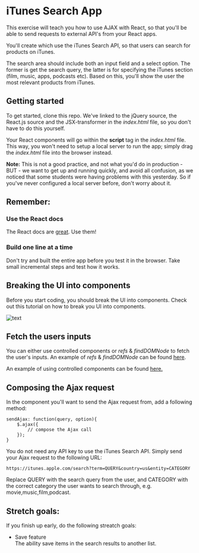 # iTunes Search App

This exercise will teach you how to use AJAX with React, so that you'll be able to send requests to external API's from your React apps.

You'll create which use the iTunes Search API, so that users can search for products on iTunes.

The search area should include both an input field and a select option. The former is get the search query, the latter is for specifying the iTunes section (film, music, apps, podcasts etc). Based on this, you'll show the user the most relevant products from iTunes.

## Getting started

To get started, clone this repo. We've linked to the jQuery source, the React.js source and the JSX-transformer in the *index.html* file, so you don't have to do this yourself.  

Your React components will go within the **script** tag in the *index.html* file. This way, you won't need to setup a local server to run the app; simply drag the *index.html* file into the browser instead. 

**Note:** This is not a good practice, and not what you'd do in production - BUT - we want to get up and running quickly, and avoid all confusion, as we noticed that some students were having problems with this yesterday. So if you've never configured a local server before, don't worry about it.

## Remember:

### Use the React docs 
The React docs are [great](https://facebook.github.io/react/docs/getting-started.html). Use them!

### Build one line at a time

Don't try and built the entire app before you test it in the browser. Take small incremental steps and test how it works.

## Breaking the UI into components

Before you start coding, you should break the UI into components. Check out this tutorial on how to break you UI into components.

![text](https://github.com/ReactForBeginners/exercise2-itunesapi/blob/gh-pages/ui.png?raw=true)

## Fetch the users inputs

You can either use controlled components or *refs* & *findDOMNode* to fetch the user's inputs. An example of *refs* & *findDOMNode* can be found [here](https://github.com/ReactForBeginners/course-overview/tree/master/lecture1#controlled-components). 

An example of using controlled components can be found [here.](https://github.com/ReactForBeginners/course-overview/tree/master/lecture1#refs-and-finddomnode)

## Composing the Ajax request

In the component you'll want to send the Ajax request from, add a following method:

	sendAjax: function(query, option){
		$.ajax({
			// compose the Ajax call
		});
	}


You do not need any API key to use the iTunes Search API. Simply send your Ajax request to the following URL:

	https://itunes.apple.com/search?term=QUERY&country=us&entity=CATEGORY

Replace QUERY with the search query from the user, and CATEGORY with the correct category the user wants to search through, e.g. movie,music,film,podcast.

## Stretch goals:

If you finish up early, do the following streatch goals:

* Save feature  
The ability save items in the search results to another list.